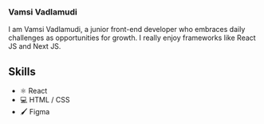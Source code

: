 ### Vamsi Vadlamudi
I am Vamsi Vadlamudi, a junior front-end developer who embraces daily challenges as opportunities for growth. I really enjoy frameworks like React JS and Next JS.

## Skills
* ⚛ React
* 💻 HTML / CSS
* 🖌 Figma
